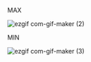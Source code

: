 MAX

![ezgif com-gif-maker (2)](https://user-images.githubusercontent.com/96916049/159948883-90010461-8847-47a3-b816-0493726df8d0.gif)

MIN

![ezgif com-gif-maker (3)](https://user-images.githubusercontent.com/96916049/159949321-4f74e12b-419f-40ba-aebd-c475f61965de.gif)
